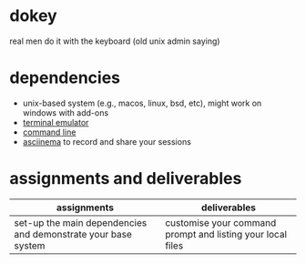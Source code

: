 # dokey
real men do it with the keyboard (old unix admin saying)

# dependencies
* unix-based system (e.g., macos, linux, bsd, etc), might work on windows with add-ons
* [terminal emulator](https://en.wikipedia.org/wiki/Terminal_emulator)
* [command line](https://en.wikipedia.org/wiki/Command-line_interface)
* [asciinema](https://asciinema.org/) to record and share your sessions

# assignments and deliverables
| assignments | deliverables |
| -- | -- |
| set-up the main dependencies and demonstrate your base system | customise your command prompt and listing your local files |
 
